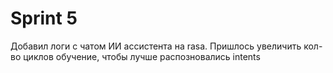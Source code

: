 # Sprint 5
Добавил логи с чатом ИИ ассистента на rasa. Пришлось увеличить кол-во циклов обучение, чтобы лучше распозновались intents
